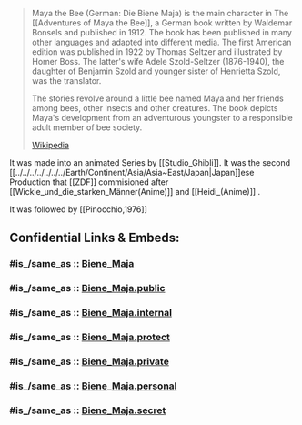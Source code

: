 
> Maya the Bee (German: Die Biene Maja) is the main character 
> in The [[Adventures of Maya the Bee]], a German book written by Waldemar Bonsels 
> and published in 1912. 
> The book has been published in many other languages and adapted into different media. 
> The first American edition was published in 1922 by Thomas Seltzer and illustrated by Homer Boss. 
> The latter's wife Adele Szold-Seltzer (1876-1940), 
> the daughter of Benjamin Szold and younger sister of Henrietta Szold, was the translator.   
>
> The stories revolve around a little bee named Maya and her friends among bees, 
> other insects and other creatures. 
> The book depicts Maya's development from an adventurous youngster 
> to a responsible adult member of bee society.
>
> [Wikipedia](https://en.wikipedia.org/wiki/Maya%20the%20Bee)


It was made into an animated Series by [[Studio_Ghibli]]. 
It was the second [[../../../../../../../Earth/Continent/Asia/Asia~East/Japan|Japan]]ese Production that [[ZDF]] commisioned after  [[Wickie_und_die_starken_Männer(Anime)]] and [[Heidi_(Anime)]] . 

It was followed by [[Pinocchio,1976]] 


## Confidential Links & Embeds: 

### #is_/same_as :: [Biene_Maja](/_Standards/Society/Communication/Media/Movie/Movie-Genre/Animation/Anime/Biene_Maja.md) 

### #is_/same_as :: [Biene_Maja.public](/_public/Society/Communication/Media/Movie/Movie-Genre/Animation/Anime/Biene_Maja.public.md) 

### #is_/same_as :: [Biene_Maja.internal](/_internal/Society/Communication/Media/Movie/Movie-Genre/Animation/Anime/Biene_Maja.internal.md) 

### #is_/same_as :: [Biene_Maja.protect](/_protect/Society/Communication/Media/Movie/Movie-Genre/Animation/Anime/Biene_Maja.protect.md) 

### #is_/same_as :: [Biene_Maja.private](/_private/Society/Communication/Media/Movie/Movie-Genre/Animation/Anime/Biene_Maja.private.md) 

### #is_/same_as :: [Biene_Maja.personal](/_personal/Society/Communication/Media/Movie/Movie-Genre/Animation/Anime/Biene_Maja.personal.md) 

### #is_/same_as :: [Biene_Maja.secret](/_secret/Society/Communication/Media/Movie/Movie-Genre/Animation/Anime/Biene_Maja.secret.md)

